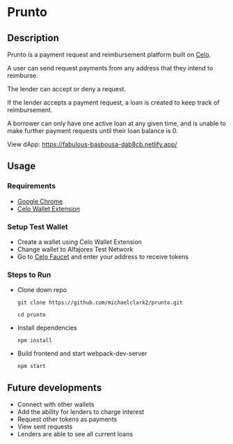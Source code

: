# Prunto

## Description

Prunto is a payment request and reimbursement platform built on [Celo](https://www.celo.org).

A user can send request payments from any address that they intend to reimburse.

The lender can accept or deny a request.

If the lender accepts a payment request, a loan is created to keep track of reimbursement.

A borrower can only have one active loan at any given time, and is unable to make further payment requests until their loan balance is 0.

View dApp: https://fabulous-basbousa-dab8cb.netlify.app/

## Usage

### Requirements

- [Google Chrome](https://www.google.com/chrome)
- [Celo Wallet Extension](https://chrome.google.com/webstore/detail/celoextensionwallet/kkilomkmpmkbdnfelcpgckmpcaemjcdh)

### Setup Test Wallet

- Create a wallet using Celo Wallet Extension
- Change wallet to Alfajores Test Network
- Go to [Celo Faucet](https://celo.org/developers/faucet) and enter your address to receive tokens

### Steps to Run

- Clone down repo

  `git clone https://github.com/michaelclark2/prunto.git`

  `cd prunto`

- Install dependencies

  `npm install`

- Build frontend and start webpack-dev-server

  `npm start`

## Future developments

- Connect with other wallets
- Add the ability for lenders to charge interest
- Request other tokens as payments
- View sent requests
- Lenders are able to see all current loans
